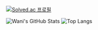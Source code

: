 [![Solved.ac 프로필](http://mazassumnida.wtf/api/mini/generate_badge?boj=wani)](https://solved.ac/wani)

![Wani's GitHub Stats](https://github-readme-stats.vercel.app/api?username=Wani93&show_icons=true&theme=vue-dark&hide_border=true&hide=stars,contribs)
![Top Langs](https://github-readme-stats.vercel.app/api/top-langs/?username=Wani93&layout=compact&theme=vue-dark&langs_count=3&hide_border=true&hide=pug,css)
